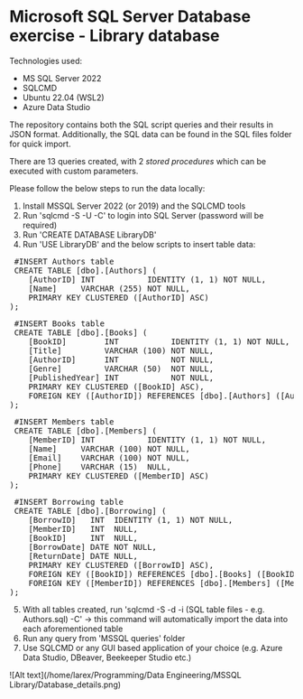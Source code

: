 # Microsoft SQL Server Database exercise - Library database

Technologies used:
- MS SQL Server 2022
- SQLCMD 
- Ubuntu 22.04 (WSL2)
- Azure Data Studio

The repository contains both the SQL script queries and their results in JSON format. Additionally, the SQL data can be found in the SQL files folder for quick import.

There are 13 queries created, with 2 *stored procedures* which can be executed with custom parameters.

Please follow the below steps to run the data locally:

1. Install MSSQL Server 2022 (or 2019) and the SQLCMD tools
2. Run 'sqlcmd -S <servername> -U <username> -C' to login into SQL Server (password will be required)
3. Run 'CREATE DATABASE LibraryDB'
4. Run 'USE LibraryDB' and the below scripts to insert table data:
<pre>
 #INSERT Authors table
 CREATE TABLE [dbo].[Authors] (
    [AuthorID] INT           IDENTITY (1, 1) NOT NULL,
    [Name]     VARCHAR (255) NOT NULL,
    PRIMARY KEY CLUSTERED ([AuthorID] ASC)
);
</pre>
<pre>
 #INSERT Books table
 CREATE TABLE [dbo].[Books] (
    [BookID]        INT           IDENTITY (1, 1) NOT NULL,
    [Title]         VARCHAR (100) NOT NULL,
    [AuthorID]      INT           NOT NULL,
    [Genre]         VARCHAR (50)  NOT NULL,
    [PublishedYear] INT           NOT NULL,
    PRIMARY KEY CLUSTERED ([BookID] ASC),
    FOREIGN KEY ([AuthorID]) REFERENCES [dbo].[Authors] ([AuthorID])
);
</pre>
<pre>
 #INSERT Members table
 CREATE TABLE [dbo].[Members] (
    [MemberID] INT           IDENTITY (1, 1) NOT NULL,
    [Name]     VARCHAR (100) NOT NULL,
    [Email]    VARCHAR (100) NOT NULL,
    [Phone]    VARCHAR (15)  NULL,
    PRIMARY KEY CLUSTERED ([MemberID] ASC)
);
</pre>
<pre>
 #INSERT Borrowing table
 CREATE TABLE [dbo].[Borrowing] (
    [BorrowID]   INT  IDENTITY (1, 1) NOT NULL,
    [MemberID]   INT  NULL,
    [BookID]     INT  NULL,
    [BorrowDate] DATE NOT NULL,
    [ReturnDate] DATE NULL,
    PRIMARY KEY CLUSTERED ([BorrowID] ASC),
    FOREIGN KEY ([BookID]) REFERENCES [dbo].[Books] ([BookID]),
    FOREIGN KEY ([MemberID]) REFERENCES [dbo].[Members] ([MemberID])
);
</pre>
5. With all tables created, run 'sqlcmd -S <servername> -d <databasename> -i <filepath> (SQL table files - e.g. Authors.sql) -C' -> this command will automatically import the data into each aforementioned table
6. Run any query from 'MSSQL queries' folder 
7. Use SQLCMD or any GUI based application of your choice (e.g. Azure Data Studio, DBeaver, Beekeeper Studio etc.)

![Alt text](/home/larex/Programming/Data Engineering/MSSQL Library/Database_details.png)
